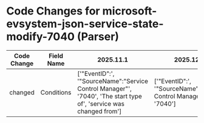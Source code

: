 # Code Changes for microsoft-evsystem-json-service-state-modify-7040 (Parser)

| Code Change | Field Name | 2025.11.1 | 2025.12.1 |
|-------------|------------|-----------|------------|
| changed | Conditions | ['"EventID":', '"SourceName":"Service Control Manager"', '7040', 'The start type of', 'service was changed from'] | ['"EventID":', '"SourceName":"Service Control Manager"', '7040'] |